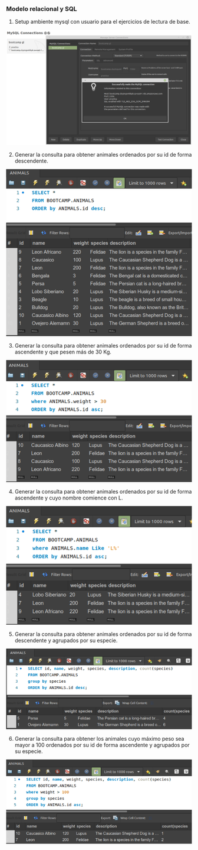 ### Modelo relacional y SQL
  
1. Setup ambiente mysql con usuario para el ejercicios de lectura de base.  
  
  ![resolución](screenshots/ej1-1.png)  
  
2. Generar la consulta para obtener animales ordenados por su id de forma descendente.  
  
  ![resolución](screenshots/ej1-2.png)  
  
3. Generar la consulta para obtener animales ordenados por su id de forma ascendente y que pesen más de 30 Kg.  
  
  ![resolución](screenshots/ej1-3.png)  
  
4. Generar la consulta para obtener animales ordenados por su id de forma ascendente y cuyo nombre comience con L.  
  
  ![resolución](screenshots/ej1-4.png)  
  
5. Generar la consulta para obtener animales ordenados por su id de forma descendente y agrupados por su especie.  
  
  ![resolución](screenshots/ej1-5.png)  
  
6. Generar la consulta para obtener los animales cuyo máximo peso sea mayor a 100 ordenados por su id de forma ascendente y agrupados por su especie.  
  
  ![resolución](screenshots/ej1-6.png)  
  
